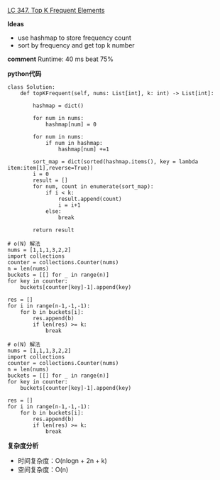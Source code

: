 [LC 347. Top K Frequent Elements](https://leetcode-cn.com/problems/top-k-frequent-elements/)

**Ideas**
- use hashmap to store frequency count
- sort by frequency and get top k number


**comment**
Runtime: 40 ms beat 75%


**python代码**
```
class Solution:
    def topKFrequent(self, nums: List[int], k: int) -> List[int]:

        hashmap = dict()

        for num in nums:
            hashmap[num] = 0

        for num in nums:
            if num in hashmap:
                hashmap[num] +=1
                
        sort_map = dict(sorted(hashmap.items(), key = lambda item:item[1],reverse=True))
        i = 0
        result = []
        for num, count in enumerate(sort_map):
            if i < k:
                result.append(count)
                i = i+1
            else:
                break

        return result
```
```
# o(N) 解法
nums = [1,1,1,3,2,2]
import collections
counter = collections.Counter(nums)
n = len(nums)
buckets = [[] for _ in range(n)]
for key in counter:
    buckets[counter[key]-1].append(key)
    
res = []
for i in range(n-1,-1,-1):
    for b in buckets[i]:
        res.append(b)
        if len(res) >= k:
            break
```
```
# o(N) 解法
nums = [1,1,1,3,2,2]
import collections
counter = collections.Counter(nums)
n = len(nums)
buckets = [[] for _ in range(n)]
for key in counter:
    buckets[counter[key]-1].append(key)
    
res = []
for i in range(n-1,-1,-1):
    for b in buckets[i]:
        res.append(b)
        if len(res) >= k:
            break
```
**复杂度分析**
- 时间复杂度：O(nlogn + 2n + k)
- 空间复杂度：O(n)